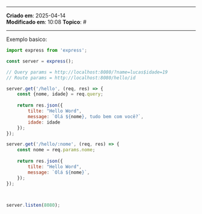 ***
**Criado em**: 2025-04-14  
**Modificado em**: 10:08
**Topico**: #
***
Exemplo basico: 

```javascript
import express from 'express';

const server = express();

// Query params = http://localhost:8080/?name=lucas$idade=19
// Route params = http://localhost:8080/hello/id

server.get('/hello', (req, res) => {
	const {nome, idade} = req.query;
	
	return res.json({
		tilte: "Hello Word",
		message: `Olá ${nome}, tudo bem com você?`,
		idade: idade
	});
});

server.get('/hello/:nome', (req, res) => {
	const nome = req.params.nome;
	
	return res.json({
		tilte: "Hello Word",
		message: `Olá ${nome}`,
	});
});

  

server.listen(8080);
```


